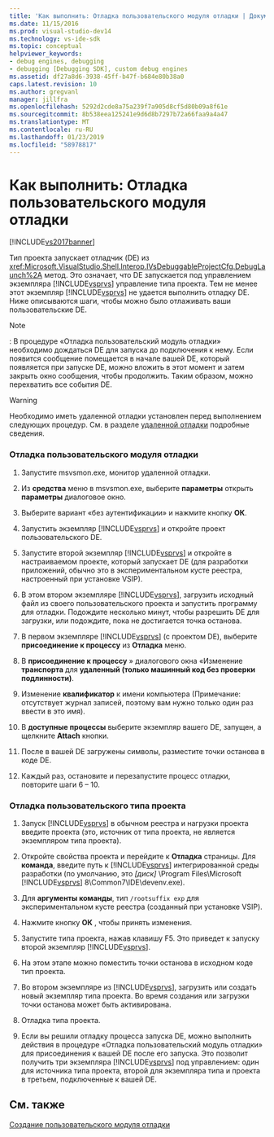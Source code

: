 ```yaml
---
title: 'Как выполнить: Отладка пользовательского модуля отладки | Документация Майкрософт'
ms.date: 11/15/2016
ms.prod: visual-studio-dev14
ms.technology: vs-ide-sdk
ms.topic: conceptual
helpviewer_keywords:
- debug engines, debugging
- debugging [Debugging SDK], custom debug engines
ms.assetid: df27a8d6-3938-45ff-b47f-b684e80b38a0
caps.latest.revision: 10
ms.author: gregvanl
manager: jillfra
ms.openlocfilehash: 5292d2cde8a75a239f7a905d8cf5d80b09a8f61e
ms.sourcegitcommit: 8b538eea125241e9d6d8b7297b72a66faa9a4a47
ms.translationtype: MT
ms.contentlocale: ru-RU
ms.lasthandoff: 01/23/2019
ms.locfileid: "58978817"
---
```

# <a name="how-to-debug-a-custom-debug-engine"></a>Как выполнить: Отладка пользовательского модуля отладки
[!INCLUDE[vs2017banner](../../includes/vs2017banner.md)]

Тип проекта запускает отладчик (DE) из <xref:Microsoft.VisualStudio.Shell.Interop.IVsDebuggableProjectCfg.DebugLaunch%2A> метод. Это означает, что DE запускается под управлением экземпляра [!INCLUDE[vsprvs](../../includes/vsprvs-md.md)] управление типа проекта. Тем не менее этот экземпляр [!INCLUDE[vsprvs](../../includes/vsprvs-md.md)] не удается выполнить отладку DE. Ниже описываются шаги, чтобы можно было отлаживать ваши пользовательские DE.  
  
> [!NOTE]
>  :     В процедуре «Отладка пользовательский модуль отладки» необходимо дождаться DE для запуска до подключения к нему. Если появится сообщение помещается в начале вашей DE, который появляется при запуске DE, можно вложить в этот момент и затем закрыть окно сообщения, чтобы продолжить. Таким образом, можно перехватить все события DE.  
  
> [!WARNING]
>  Необходимо иметь удаленной отладки установлен перед выполнением следующих процедур. См. в разделе [удаленной отладки](../../debugger/remote-debugging.md) подробные сведения.  
  
### <a name="debugging-a-custom-debug-engine"></a>Отладка пользовательского модуля отладки  
  
1.  Запустите msvsmon.exe, монитор удаленной отладки.  
  
2.  Из **средства** меню в msvsmon.exe, выберите **параметры** открыть **параметры** диалоговое окно.  
  
3.  Выберите вариант «без аутентификации» и нажмите кнопку **ОК**.  
  
4.  Запустить экземпляр [!INCLUDE[vsprvs](../../includes/vsprvs-md.md)] и откройте проект пользовательского DE.  
  
5.  Запустите второй экземпляр [!INCLUDE[vsprvs](../../includes/vsprvs-md.md)] и откройте в настраиваемом проекте, который запускает DE (для разработки приложений, обычно это в экспериментальном кусте реестра, настроенный при установке VSIP).  
  
6.  В этом втором экземпляре [!INCLUDE[vsprvs](../../includes/vsprvs-md.md)], загрузить исходный файл из своего пользовательского проекта и запустить программу для отладки. Подождите несколько минут, чтобы разрешить DE для загрузки, или подождите, пока не достигается точка останова.  
  
7.  В первом экземпляре [!INCLUDE[vsprvs](../../includes/vsprvs-md.md)] (с проектом DE), выберите **присоединение к процессу** из **Отладка** меню.  
  
8.  В **присоединение к процессу** » диалогового окна «Изменение **транспорта** для **удаленный (только машинный код без проверки подлинности)**.  
  
9. Изменение **квалификатор** к имени компьютера (Примечание: отсутствует журнал записей, поэтому вам нужно только один раз ввести в это имя).  
  
10. В **доступные процессы** выберите экземпляр вашего DE, запущен, а щелкните **Attach** кнопки.  
  
11. После в вашей DE загружены символы, разместите точки останова в коде DE.  
  
12. Каждый раз, остановите и перезапустите процесс отладки, повторите шаги 6 – 10.  
  
### <a name="debugging-a-custom-project-type"></a>Отладка пользовательского типа проекта  
  
1.  Запуск [!INCLUDE[vsprvs](../../includes/vsprvs-md.md)] в обычном реестра и нагрузки проекта введите проекта (это, источник от типа проекта, не является экземпляром типа проекта).  
  
2.  Откройте свойства проекта и перейдите к **Отладка** страницы. Для **команда**, введите путь к [!INCLUDE[vsprvs](../../includes/vsprvs-md.md)] интегрированной среды разработки (по умолчанию, это *[диск]* \Program Files\Microsoft [!INCLUDE[vsprvs](../../includes/vsprvs-md.md)] 8\Common7\IDE\devenv.exe).  
  
3.  Для **аргументы команды**, тип `/rootsuffix exp` для экспериментальном кусте реестра (созданный при установке VSIP).  
  
4.  Нажмите кнопку **ОК** , чтобы принять изменения.  
  
5.  Запустите типа проекта, нажав клавишу F5. Это приведет к запуску второй экземпляр [!INCLUDE[vsprvs](../../includes/vsprvs-md.md)].  
  
6.  На этом этапе можно поместить точки останова в исходном коде тип проекта.  
  
7.  Во втором экземпляре из [!INCLUDE[vsprvs](../../includes/vsprvs-md.md)], загрузить или создать новый экземпляр типа проекта. Во время создания или загрузки точки останова может быть активирована.  
  
8.  Отладка типа проекта.  
  
9. Если вы решили отладку процесса запуска DE, можно выполнить действия в процедуре «Отладка пользовательский модуль отладки» для присоединения к вашей DE после его запуска. Это позволит получить три экземпляра [!INCLUDE[vsprvs](../../includes/vsprvs-md.md)] под управлением: один для источника типа проекта, второй для экземпляра типа и проекта в третьем, подключенные к вашей DE.  
  
## <a name="see-also"></a>См. также  
 [Создание пользовательского модуля отладки](../../extensibility/debugger/creating-a-custom-debug-engine.md)
